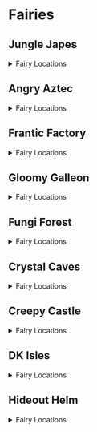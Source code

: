 # Fairies 

## Jungle Japes
<details>
<summary>Fairy Locations</summary>

| Map | Name | Logic |
| --- | ---- | ----- |
| Jungle Japes | Rambi Door Pool | l.camera | 
| Japes Lanky Cave | Painting Room | (((l.grape or l.trombone) and l.Slam) or l.generalclips) and l.islanky and l.camera | 
| Jungle Japes | Near Kong Cage | l.camera | 
| Jungle Japes | Near Mountain | l.camera | 
| Jungle Japes | Above Underground Entrance | l.camera | 
| Jungle Japes | Hive Area | l.camera | 
| Jungle Japes | Storm Area | l.camera | 
| Japes Tiny Hive | Inside Hive | l.camera | 
| Japes Under Ground | Underground Pathway | l.camera | 
| Japes Under Ground | Underground Vine Area | l.camera | 
| Japes Mountain | Mine Entry | l.camera | 
</details>

## Angry Aztec
<details>
<summary>Fairy Locations</summary>

| Map | Name | Logic |
| --- | ---- | ----- |
| Aztec Tiny5DTemple | Tiny 5-Door Temple | l.camera and ((l.feather and l.mini and l.istiny) or l.phasewalk) | 
| Aztec Llama Temple | Llama Temple | l.camera | 
| Angry Aztec | Vase Room | l.camera and ((l.pineapple and l.chunky) or l.phasewalk) | 
| Angry Aztec | Oasis | l.camera | 
| Angry Aztec | Behind Tiny Temple | l.camera | 
| Angry Aztec | Near Snake Road | l.camera | 
| Angry Aztec | Bonus Cage | l.camera | 
| Angry Aztec | Around Totem | l.camera | 
| Angry Aztec | Gong Tower | l.camera | 
| Aztec Donkey5DTemple | Donkey 5DT | l.camera and ((l.coconut and l.isdonkey) or l.phasewalk) | 
| Aztec Chunky5DTemple | Chunky 5DT | l.camera and ((l.pineapple and l.ischunky) or l.phasewalk) | 
| Aztec Diddy5DTemple | Diddy 5DT | l.camera | 
| Aztec Lanky5DTemple | Lanky 5DT | l.camera and ((l.grape and l.islanky) or l.phasewalk) | 
| Aztec Llama Temple | Start of Llama Temple | l.camera | 
| Aztec Llama Temple | Matching Room | l.camera and ((l.grape and l.islanky) or l.phasewalk or l.CanOStandTBSNoclip()) | 
| Aztec Tiny Temple | Tiny Temple Start | l.camera | 
| Aztec Tiny Temple | Tiny Temple Kong Cage Room | l.camera | 
</details>

## Frantic Factory
<details>
<summary>Fairy Locations</summary>

| Map | Name | Logic |
| --- | ---- | ----- |
| Frantic Factory | Number Game | l.camera | 
| Frantic Factory | Near Funky's | l.camera and Events.DartsPlayed in l.Events | 
| Frantic Factory | Entrance | l.camera | 
| Frantic Factory | Pole | l.camera | 
| Frantic Factory | Lower portion of Production Room | l.camera | 
| Frantic Factory | Mid-section of Production Room | l.camera | 
| Frantic Factory | Upper portion of Production Room | l.camera | 
| Frantic Factory | Storage Room | l.camera | 
| Frantic Factory | Near Cranky's | l.camera | 
| Frantic Factory | Arcade Tunnel | l.camera | 
| Frantic Factory | Arcade Room | l.camera | 
| Frantic Factory | Upper Block Tower | l.camera and (l.spring and l.isdiddy) | 
| Frantic Factory | Near Dartboard Boxes | l.camera | 
| Frantic Factory | Research and Development Pole | l.camera | 
| Frantic Factory | Car Race Entryway | l.camera | 
| Frantic Factory | Toy Monster Room | l.camera and ((l.triangle and l.punch and l.ischunky) or l.CanAccessRNDRoom()) | 
| Frantic Factory | Diddy Research and Development Room | l.camera and ((l.guitar and l.isdiddy) or l.CanAccessRNDRoom()) | 
| Frantic Factory | Chute to Storage Room | l.camera | 
| Frantic Factory | Dark Room | l.camera and l.punch and l.chunky | 
| Factory Crusher | Crusher Room | l.camera | 
</details>

## Gloomy Galleon
<details>
<summary>Fairy Locations</summary>

| Map | Name | Logic |
| --- | ---- | ----- |
| Gloomy Galleon | In Punch Chest | l.camera and l.punch and l.chunky | 
| Galleon5DShip DKTiny | Inside Tiny 5-Door Ship | l.camera | 
| Gloomy Galleon | Tiny Slam Button | l.camera | 
| Gloomy Galleon | Tunnel Intersection | l.camera | 
| Gloomy Galleon | Under Cranky Platform | l.camera | 
| Gloomy Galleon | Tunnel to Chest Area | l.camera | 
| Gloomy Galleon | Inbetween 5-Door Ship and 2-Door Ship | l.camera | 
| Gloomy Galleon | Inbetween 5-Door Ship and Seal Race | l.camera | 
| Gloomy Galleon | Around Cactus | l.camera | 
| Gloomy Galleon | Around Lighthouse | l.camera | 
| Galleon Sick Bay | Seasick Ship | l.camera | 
| Galleon Lighthouse | Top of Lighthouse | l.camera | 
| Galleon Mermaid Room | Mermaid Window | l.camera | 
| Galleon5DShip Diddy Lanky Chunky | Lanky's 5-Door Ship | l.camera | 
| Galleon2DShip | Tiny's 2-Door Ship | l.camera | 
| Galleon Submarine | Submarine | l.camera | 
| Galleon Treasure Chest | Inside the Treasure Chest | l.camera | 
</details>

## Fungi Forest
<details>
<summary>Fairy Locations</summary>

| Map | Name | Logic |
| --- | ---- | ----- |
| Forest Thornvine Barn | Thornvine Barn | l.isdonkey and l.Slam and l.camera | 
| Forest Rafters | Dark Rafters | l.guitar and l.isdiddy and l.camera | 
| Fungi Forest | Above Blue Tunnel | l.camera | 
| Fungi Forest | Above the Clock | l.camera | 
| Fungi Forest | Above the Well | l.camera and (l.vines or l.CanMoonkick() or (l.jetpack and l.isdiddy)) | 
| Fungi Forest | Above BBlast Entrance | l.camera | 
| Fungi Forest | Near Crown | l.camera | 
| Fungi Forest | Top of Giant Mushroom | l.camera | 
| Fungi Forest | Owl Tree Tunnel | l.camera | 
| Fungi Forest | Above Rabbit Race | l.camera | 
| Fungi Forest | Opposite Rabbit Race | l.camera | 
| Fungi Forest | Above Mill | l.camera | 
| Fungi Forest | Barn Alcove | l.camera | 
| Fungi Forest | Above path to Thornvine Barn | l.camera | 
| Forest Anthill | Anthill | l.camera | 
| Forest Winch Room | Winch Room | l.camera | 
| Forest Mill Front | Front of Mill | l.camera | 
| Forest Giant Mushroom | Lower Giant Mushroom Interior | l.camera | 
| Forest Giant Mushroom | Upper Giant Mushroom Interior | l.camera | 
| Forest Mill Attic | Lanky's Attic | l.camera | 
| Forest Mill Back | Mill Interior (Rear) | l.camera | 
| Forest Spider | Spider Boss Room | l.camera | 
</details>

## Crystal Caves
<details>
<summary>Fairy Locations</summary>

| Map | Name | Logic |
| --- | ---- | ----- |
| Caves Diddy Upper Cabin | Diddy Candles Cabin | l.camera and (l.guitar or l.oranges) and l.spring and l.jetpack and l.isdiddy | 
| Caves Tiny Igloo | Tiny Igloo | l.Slam and l.istiny and l.camera | 
| Crystal Caves | Level Start | l.camera | 
| Crystal Caves | Gorilla Gone Room | l.camera and ((l.chunky and l.punch) or l.phasewalk or l.CanPhaseswim()) | 
| Crystal Caves | Ice Castle Roof | l.camera | 
| Crystal Caves | Near Small Boulder | l.camera | 
| Crystal Caves | Bananaport Pillar | l.camera | 
| Crystal Caves | Giant Boulder Room | l.camera | 
| Crystal Caves | Bonus Room | l.camera | 
| Crystal Caves | On 5-Door Igloo | l.camera | 
| Crystal Caves | Near Bonus Waterfall | l.camera | 
| Crystal Caves | Blueprint Cave | l.camera | 
| Crystal Caves | 5-Door Cabin Exterior | l.camera | 
| Crystal Caves | Near Lanky Cabin | l.camera | 
| Crystal Caves | Under Waterfall Bridge | l.camera | 
| Caves Frozen Castle | Inside Tile Flip Room | l.camera | 
| Caves Chunky Igloo | Chunky 5-Door Igloo | l.camera | 
| Caves Diddy Igloo | Diddy 5-Door Igloo | l.camera | 
| Caves Donkey Igloo | Donkey 5-Door Igloo | l.camera | 
| Caves Lanky Cabin | Lanky Cabin | l.camera | 
| Caves Chunky Cabin | Chunky 5-Door Cabin | l.camera | 
</details>

## Creepy Castle
<details>
<summary>Fairy Locations</summary>

| Map | Name | Logic |
| --- | ---- | ----- |
| Castle Tree | Tree Sniper Room | l.camera and l.swim and (((l.coconut or l.generalclips) and l.isdonkey) or l.phasewalk) | 
| Castle Museum | Near Car Race | l.camera | 
| Creepy Castle | Start | l.camera | 
| Creepy Castle | On Castle Tree | l.camera | 
| Creepy Castle | Above Moat | l.camera | 
| Creepy Castle | Opposite Library Entrance | l.camera | 
| Creepy Castle | Above Snide's | l.camera | 
| Creepy Castle | Near Wind Tower | l.camera | 
| Castle Ballroom | Ballroom | l.camera and l.jetpack and l.isdiddy | 
| Castle Dungeon | Lanky Dungeon | l.camera and (l.CanSlamSwitch(Levels.CreepyCastle, 3) or l.phasewalk) and l.trombone and l.balloon and l.islanky | 
| Castle Dungeon | Donkey Dungeon | l.camera and ((l.CanSlamSwitch(Levels.CreepyCastle, 3) and l.isdonkey) or l.phasewalk) | 
| Castle Lower Cave | Above entrance to Mausoleum | l.camera | 
| Castle Lower Cave | Near Funky's | l.camera | 
| Castle Lower Cave | Above Donkey Diddy Chunky Crypt Entrance | l.camera | 
| Castle Tower | Wind Tower | l.camera | 
| Castle Library | Library | l.camera | 
</details>

## DK Isles
<details>
<summary>Fairy Locations</summary>

| Map | Name | Logic |
| --- | ---- | ----- |
| Isles | Small Island | l.camera | 
| Isles | Upper Krem Isles | l.camera | 
| Frantic Factory Lobby | Factory Lobby | l.camera and l.punch and l.chunky | 
| Fungi Forest Lobby | Fungi Lobby | l.camera and l.hasMoveSwitchsanity(Switches.IslesFungiLobbyFeather, False) | 
| Isles | Aztec Roof | l.camera | 
| Isles | Behind Fungi Building | l.camera | 
| Isles | On Banana Fairy Island | l.camera and l.jetpack and l.isdiddy and Events.IslesDiddyBarrelSpawn in l.Events | 
| Isles | Lower Krem Isles | l.camera | 
| Isles | On K. Lumsy | l.camera | 
| Isles | In Front of Krem Isles | l.camera | 
| Banana Fairy Room | Inside Fairy Island | l.camera | 
| Angry Aztec Lobby | Angry Aztec Lobby | l.camera and (l.hasMoveSwitchsanity(Switches.IslesAztecLobbyFeather, False) or l.phasewalk) | 
| Creepy Castle Lobby | Creepy Castle Lobby | l.camera | 
| Crystal Caves Lobby | Crystal Caves Lobby | l.camera and ((l.punch and l.chunky) or l.phasewalk or l.ledgeclip) | 
| Isles Snide Room | Snide Room | l.camera | 
| Training Grounds | Training Grounds Entrance | l.camera | 
| Training Grounds | Training Grounds Hidden Mountain | l.camera | 
| Treehouse | Treehouse Windows | l.camera | 
</details>

## Hideout Helm
<details>
<summary>Fairy Locations</summary>

| Map | Name | Logic |
| --- | ---- | ----- |
| Hideout Helm | Key 8 Room (1) | l.camera and Events.HelmKeyAccess in l.Events | 
| Hideout Helm | Key 8 Room (2) | l.camera and Events.HelmKeyAccess in l.Events | 
| Hideout Helm | Pineapple Switch Room | l.camera and (l.handstand and l.lanky) | 
| Hideout Helm | Under Chunky Room Stairs | l.camera | 
| Hideout Helm | Above the Blast-o-Matic | l.camera and l.jetpack and l.isdiddy | 
| Hideout Helm | Navigation Room | l.camera | 
</details>
